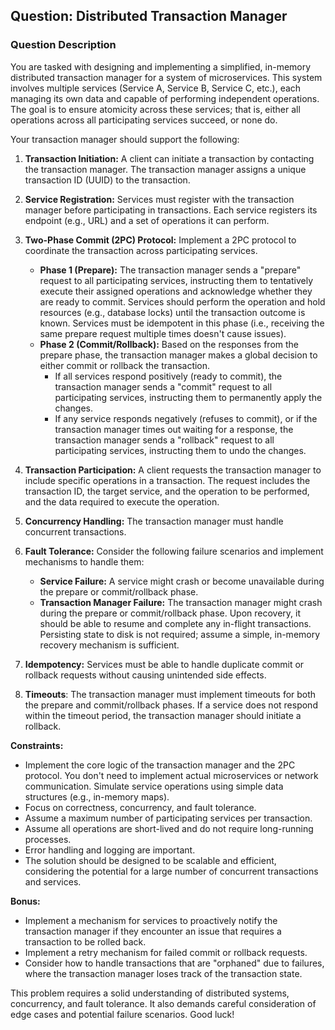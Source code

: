 ## Question: Distributed Transaction Manager

### Question Description

You are tasked with designing and implementing a simplified, in-memory distributed transaction manager for a system of microservices. This system involves multiple services (Service A, Service B, Service C, etc.), each managing its own data and capable of performing independent operations. The goal is to ensure atomicity across these services; that is, either all operations across all participating services succeed, or none do.

Your transaction manager should support the following:

1.  **Transaction Initiation:** A client can initiate a transaction by contacting the transaction manager. The transaction manager assigns a unique transaction ID (UUID) to the transaction.
2.  **Service Registration:** Services must register with the transaction manager before participating in transactions. Each service registers its endpoint (e.g., URL) and a set of operations it can perform.
3.  **Two-Phase Commit (2PC) Protocol:** Implement a 2PC protocol to coordinate the transaction across participating services.

    *   **Phase 1 (Prepare):** The transaction manager sends a "prepare" request to all participating services, instructing them to tentatively execute their assigned operations and acknowledge whether they are ready to commit.  Services should perform the operation and hold resources (e.g., database locks) until the transaction outcome is known. Services must be idempotent in this phase (i.e., receiving the same prepare request multiple times doesn't cause issues).
    *   **Phase 2 (Commit/Rollback):** Based on the responses from the prepare phase, the transaction manager makes a global decision to either commit or rollback the transaction.
        *   If all services respond positively (ready to commit), the transaction manager sends a "commit" request to all participating services, instructing them to permanently apply the changes.
        *   If any service responds negatively (refuses to commit), or if the transaction manager times out waiting for a response, the transaction manager sends a "rollback" request to all participating services, instructing them to undo the changes.
4.  **Transaction Participation:** A client requests the transaction manager to include specific operations in a transaction.  The request includes the transaction ID, the target service, and the operation to be performed, and the data required to execute the operation.
5.  **Concurrency Handling:** The transaction manager must handle concurrent transactions.
6.  **Fault Tolerance:** Consider the following failure scenarios and implement mechanisms to handle them:
    *   **Service Failure:** A service might crash or become unavailable during the prepare or commit/rollback phase.
    *   **Transaction Manager Failure:** The transaction manager might crash during the prepare or commit/rollback phase.  Upon recovery, it should be able to resume and complete any in-flight transactions.  Persisting state to disk is not required; assume a simple, in-memory recovery mechanism is sufficient.
7. **Idempotency:** Services must be able to handle duplicate commit or rollback requests without causing unintended side effects.
8. **Timeouts**: The transaction manager must implement timeouts for both the prepare and commit/rollback phases. If a service does not respond within the timeout period, the transaction manager should initiate a rollback.

**Constraints:**

*   Implement the core logic of the transaction manager and the 2PC protocol. You don't need to implement actual microservices or network communication. Simulate service operations using simple data structures (e.g., in-memory maps).
*   Focus on correctness, concurrency, and fault tolerance.
*   Assume a maximum number of participating services per transaction.
*   Assume all operations are short-lived and do not require long-running processes.
*   Error handling and logging are important.
*   The solution should be designed to be scalable and efficient, considering the potential for a large number of concurrent transactions and services.

**Bonus:**

*   Implement a mechanism for services to proactively notify the transaction manager if they encounter an issue that requires a transaction to be rolled back.
*   Implement a retry mechanism for failed commit or rollback requests.
*   Consider how to handle transactions that are "orphaned" due to failures, where the transaction manager loses track of the transaction state.

This problem requires a solid understanding of distributed systems, concurrency, and fault tolerance. It also demands careful consideration of edge cases and potential failure scenarios. Good luck!
